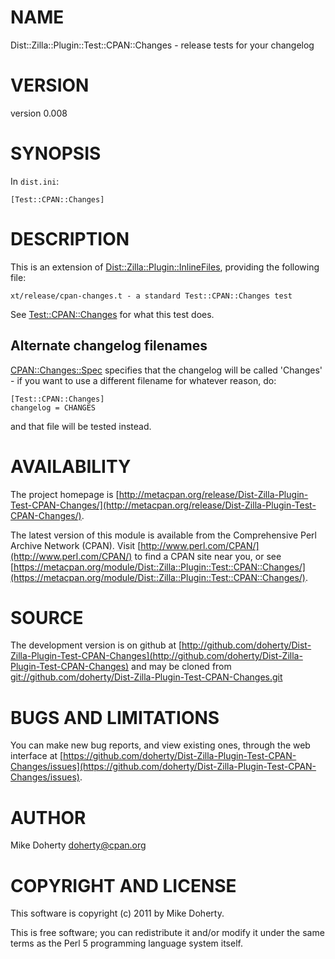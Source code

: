 # NAME

Dist::Zilla::Plugin::Test::CPAN::Changes - release tests for your changelog

# VERSION

version 0.008

# SYNOPSIS

In `dist.ini`:

    [Test::CPAN::Changes]

# DESCRIPTION

This is an extension of [Dist::Zilla::Plugin::InlineFiles](http://search.cpan.org/perldoc?Dist::Zilla::Plugin::InlineFiles), providing the
following file:

    xt/release/cpan-changes.t - a standard Test::CPAN::Changes test

See [Test::CPAN::Changes](http://search.cpan.org/perldoc?Test::CPAN::Changes) for what this test does.

## Alternate changelog filenames

[CPAN::Changes::Spec](http://search.cpan.org/perldoc?CPAN::Changes::Spec) specifies that the changelog will be called 'Changes' -
if you want to use a different filename for whatever reason, do:

    [Test::CPAN::Changes]
    changelog = CHANGES

and that file will be tested instead.

# AVAILABILITY

The project homepage is [http://metacpan.org/release/Dist-Zilla-Plugin-Test-CPAN-Changes/](http://metacpan.org/release/Dist-Zilla-Plugin-Test-CPAN-Changes/).

The latest version of this module is available from the Comprehensive Perl
Archive Network (CPAN). Visit [http://www.perl.com/CPAN/](http://www.perl.com/CPAN/) to find a CPAN
site near you, or see [https://metacpan.org/module/Dist::Zilla::Plugin::Test::CPAN::Changes/](https://metacpan.org/module/Dist::Zilla::Plugin::Test::CPAN::Changes/).

# SOURCE

The development version is on github at [http://github.com/doherty/Dist-Zilla-Plugin-Test-CPAN-Changes](http://github.com/doherty/Dist-Zilla-Plugin-Test-CPAN-Changes)
and may be cloned from [git://github.com/doherty/Dist-Zilla-Plugin-Test-CPAN-Changes.git](git://github.com/doherty/Dist-Zilla-Plugin-Test-CPAN-Changes.git)

# BUGS AND LIMITATIONS

You can make new bug reports, and view existing ones, through the
web interface at [https://github.com/doherty/Dist-Zilla-Plugin-Test-CPAN-Changes/issues](https://github.com/doherty/Dist-Zilla-Plugin-Test-CPAN-Changes/issues).

# AUTHOR

Mike Doherty <doherty@cpan.org>

# COPYRIGHT AND LICENSE

This software is copyright (c) 2011 by Mike Doherty.

This is free software; you can redistribute it and/or modify it under
the same terms as the Perl 5 programming language system itself.
